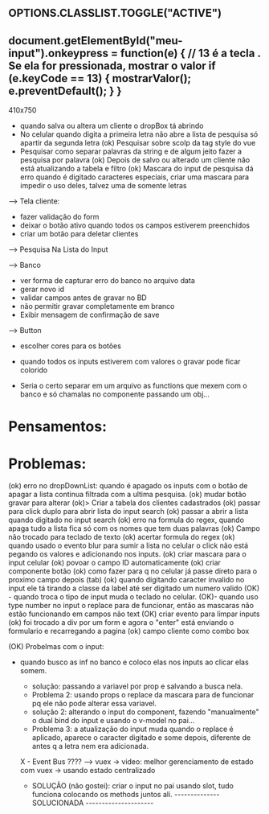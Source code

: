 OPTIONS.CLASSLIST.TOGGLE("ACTIVE")
----------------------------------------
document.getElementById("meu-input").onkeypress = function(e) {
    // 13 é a tecla <ENTER>. Se ela for pressionada, mostrar o valor
    if (e.keyCode == 13) {
        mostrarValor();
        e.preventDefault();
    }
}
----------------------------------------
410x750

  
  
  - quando salva ou altera um cliente o dropBox tá abrindo
  - No celular quando digita a primeira letra não abre a lista de pesquisa só apartir da segunda letra
  (ok) Pesquisar sobre scolp da tag style do vue 
  - Pesquisar como separar palavras da string e de algum jeito fazer a pesquisa por palavra
  (ok) Depois de salvo ou alterado um cliente não está atualizando a tabela e filtro
  (ok) Mascara do input de pesquisa dá erro quando é digitado caracteres especiais, criar uma mascara para impedir o uso deles, talvez uma de somente letras


--> Tela cliente:
  
  - fazer validação do form
  - deixar o botão ativo quando todos os campos estiverem preenchidos
  - criar um botão para deletar clientes

  
  

  --> Pesquisa Na Lista do Input
  
  

 --> Banco 
  - ver forma de capturar erro do banco no arquivo data
  - gerar novo id
  - validar campos antes de gravar no BD
  - não permitir gravar completamente em branco
  - Exibir mensagem de confirmação de save
  

--> Button
  - escolher cores para os botões
  - quando todos os inputs estiverem com valores o gravar pode ficar colorido

- Seria o certo separar em um arquivo as functions que mexem com o banco e só chamalas no componente passando um obj...




# Pensamentos:
  

# Problemas:

(ok) erro no dropDownList: quando é apagado os inputs com o botão de apagar a lista continua filtrada com a ultima pesquisa.
(ok) mudar botão gravar para alterar
(ok)> Criar a tabela dos clientes cadastrados
(ok) passar para click duplo para abrir lista do input search
(ok) passar a abrir a lista quando digitado no input search
(ok) erro na formula do regex, quando apaga tudo a lista fica só com os nomes que tem duas palavras
(ok) Campo não trocado para teclado de texto
(ok) acertar formula do regex
(ok) quando usado o evento blur para sumir a lista no celular o click não está pegando os valores e adicionando nos inputs.
(ok) criar mascara para o input celular
(ok) povoar o campo ID automaticamente
(ok) criar componente botão
(ok) como fazer para q no celular já passe direto para o proximo campo depois (tab)
(ok) quando digitando caracter invalido no input ele tá tirando a classe da label até ser digitado um numero valido
(OK) - quando troca o tipo de input muda o teclado no celular.
(OK)- quando uso type number no input o replace para de funcionar, então as mascaras não estão funcionando em campos não text
(OK) criar evento para limpar inputs
(ok) foi trocado a div por um form e agora o "enter" está enviando o formulario e recarregando a pagina
(ok) campo cliente como combo box

(OK) Probelmas com o input:
- quando busco as inf no banco e coloco elas nos inputs ao clicar elas somem.
  - solução: passando a variavel por prop e salvando a busca nela.
  - Problema 2: usando props o replace da mascara para de funcionar pq ele não pode alterar essa variavel.
  - solução 2: alterando o input do component, fazendo "manualmente" o dual bind do input e usando o v-model no pai...
  - Problema 3: a atualização do input muda quando o replace é aplicado, aparece o caracter digitado e some depois, diferente de antes q a letra nem era adicionada. 

  X - Event Bus ????
  --> vuex -> video: melhor gerenciamento de estado com vuex -> usando estado centralizado
  - SOLUÇÃO (não gostei): criar o input no pai usando slot, tudo funciona colocando os methods juntos ali.
  -------------- SOLUCIONADA ---------------------



 


  